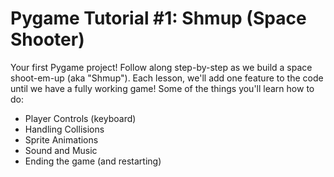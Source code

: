 # Pygame Tutorial #1: Shmup (Space Shooter)

Your first Pygame project! Follow along step-by-step as we build a space shoot-em-up (aka "Shmup"). Each lesson, we'll add one feature to the code until we have a fully working game! Some of the things you'll learn how to do:

- Player Controls (keyboard)
- Handling Collisions
- Sprite Animations
- Sound and Music
- Ending the game (and restarting)
